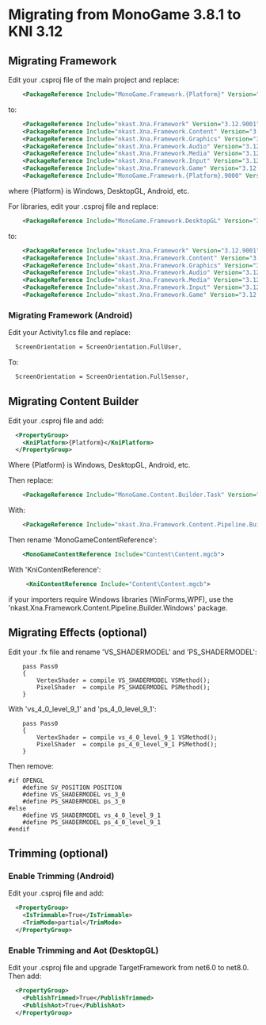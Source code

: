 # Migrating from MonoGame 3.8.1 to KNI 3.12


## Migrating Framework

Edit your .csproj file of the main project and replace:

```xml
    <PackageReference Include="MonoGame.Framework.{Platform}" Version="3.8.1.303" />
```

to:

```xml   
    <PackageReference Include="nkast.Xna.Framework" Version="3.12.9001" />
    <PackageReference Include="nkast.Xna.Framework.Content" Version="3.12.9001" />
    <PackageReference Include="nkast.Xna.Framework.Graphics" Version="3.12.9001" />
    <PackageReference Include="nkast.Xna.Framework.Audio" Version="3.12.9001" />
    <PackageReference Include="nkast.Xna.Framework.Media" Version="3.12.9001" />
    <PackageReference Include="nkast.Xna.Framework.Input" Version="3.12.9001" />
    <PackageReference Include="nkast.Xna.Framework.Game" Version="3.12.9001" />
    <PackageReference Include="MonoGame.Framework.{Platform}.9000" Version="3.12.9001" />
```

where {Platform} is Windows, DesktopGL, Android, etc.

For libraries, edit your .csproj file and replace:

```xml    
    <PackageReference Include="MonoGame.Framework.DesktopGL" Version="3.8.1.303" PrivateAssets="All" />
```

to:

```xml   
    <PackageReference Include="nkast.Xna.Framework" Version="3.12.9001" />
    <PackageReference Include="nkast.Xna.Framework.Content" Version="3.12.9001" />
    <PackageReference Include="nkast.Xna.Framework.Graphics" Version="3.12.9001" />
    <PackageReference Include="nkast.Xna.Framework.Audio" Version="3.12.9001" />
    <PackageReference Include="nkast.Xna.Framework.Media" Version="3.12.9001" />
    <PackageReference Include="nkast.Xna.Framework.Input" Version="3.12.9001" />
    <PackageReference Include="nkast.Xna.Framework.Game" Version="3.12.9001" />
```

### Migrating Framework (Android)

Edit your Activity1.cs file and replace:

```xml
  ScreenOrientation = ScreenOrientation.FullUser,
```

To:

```xml
  ScreenOrientation = ScreenOrientation.FullSensor,
```


## Migrating Content Builder

Edit your .csproj file and add:

```xml
  <PropertyGroup>
    <KniPlatform>{Platform}</KniPlatform>
  </PropertyGroup>
```

Where {Platform} is Windows, DesktopGL, Android, etc.

Then replace:

```xml
    <PackageReference Include="MonoGame.Content.Builder.Task" Version="3.8.1.303" />
```

With:

```xml
    <PackageReference Include="nkast.Xna.Framework.Content.Pipeline.Builder" Version="3.12.9001" />
```

Then rename 'MonoGameContentReference':

```xml
    <MonoGameContentReference Include="Content\Content.mgcb">
```

With 'KniContentReference':

```xml
     <KniContentReference Include="Content\Content.mgcb">
```



if your importers require Windows libraries (WinForms,WPF), use the 'nkast.Xna.Framework.Content.Pipeline.Builder.Windows' package.


## Migrating Effects (optional)

Edit your .fx file and rename 'VS_SHADERMODEL' and 'PS_SHADERMODEL':

```
    pass Pass0
	{   
		VertexShader = compile VS_SHADERMODEL VSMethod();
		PixelShader  = compile PS_SHADERMODEL PSMethod();
	}
```

With 'vs_4_0_level_9_1' and 'ps_4_0_level_9_1':

``` 
    pass Pass0
	{   
		VertexShader = compile vs_4_0_level_9_1 VSMethod();
		PixelShader  = compile ps_4_0_level_9_1 PSMethod();
	}
```

Then remove:

```
#if OPENGL
	#define SV_POSITION POSITION
	#define VS_SHADERMODEL vs_3_0
	#define PS_SHADERMODEL ps_3_0
#else
	#define VS_SHADERMODEL vs_4_0_level_9_1
	#define PS_SHADERMODEL ps_4_0_level_9_1
#endif
```


## Trimming (optional)

### Enable Trimming (Android)

Edit your .csproj file and add:

```xml
  <PropertyGroup>
    <IsTrimmable>True</IsTrimmable>
	<TrimMode>partial</TrimMode>	
  </PropertyGroup>
```

### Enable Trimming and Aot (DesktopGL)

Edit your .csproj file and upgrade TargetFramework from net6.0 to net8.0.
Then add:

```xml
  <PropertyGroup>
    <PublishTrimmed>True</PublishTrimmed>
    <PublishAot>True</PublishAot>	
  </PropertyGroup>
```

